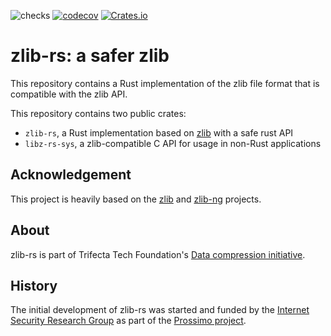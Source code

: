 ![checks](https://github.com/trifectatechfoundation/zlib-rs/actions/workflows/checks.yaml/badge.svg?branch=main)
[![codecov](https://codecov.io/gh/trifectatechfoundation/zlib-rs/graph/badge.svg?token=KZLDE24YVL)](https://codecov.io/gh/trifectatechfoundation/zlib-rs)
[![Crates.io](https://img.shields.io/crates/v/libz-rs-sys.svg)](https://crates.io/crates/libz-rs-sys)


# zlib-rs: a safer zlib

This repository contains a Rust implementation of the zlib file format that is compatible with the zlib API. 

This repository contains two public crates:

* `zlib-rs`, a Rust implementation based on [zlib](https://www.zlib.net/manual.html)
  with a safe rust API
* `libz-rs-sys`, a zlib-compatible C API for usage in non-Rust
  applications

## Acknowledgement

This project is heavily based on the [zlib](https://github.com/madler/zlib) and
[zlib-ng](https://github.com/zlib-ng/zlib-ng) projects.

## About

zlib-rs is part of Trifecta Tech Foundation's [Data compression initiative](https://trifectatech.org/initiatives/data-compression/).

## History

The initial development of zlib-rs was started and funded by the [Internet Security Research Group](https://www.abetterinternet.org/) as part of the [Prossimo project](https://www.memorysafety.org/).
